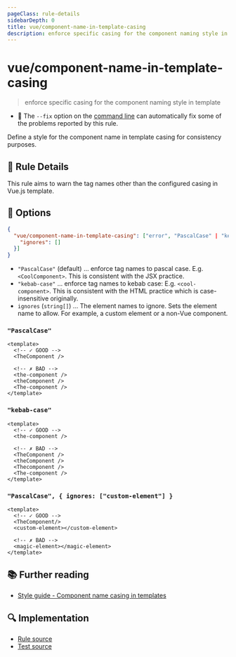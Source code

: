 ```yaml
---
pageClass: rule-details
sidebarDepth: 0
title: vue/component-name-in-template-casing
description: enforce specific casing for the component naming style in template
---
```

# vue/component-name-in-template-casing
> enforce specific casing for the component naming style in template

- :wrench: The `--fix` option on the [command line](https://eslint.org/docs/user-guide/command-line-interface#fixing-problems) can automatically fix some of the problems reported by this rule.

Define a style for the component name in template casing for consistency purposes.

## :book: Rule Details

This rule aims to warn the tag names other than the configured casing in Vue.js template.

## :wrench: Options

```json
{
  "vue/component-name-in-template-casing": ["error", "PascalCase" | "kebab-case", { 
    "ignores": []
  }]
}
```

- `"PascalCase"` (default) ... enforce tag names to pascal case. E.g. `<CoolComponent>`. This is consistent with the JSX practice.
- `"kebab-case"` ... enforce tag names to kebab case: E.g. `<cool-component>`. This is consistent with the HTML practice which is case-insensitive originally.
- `ignores` (`string[]`) ... The element names to ignore. Sets the element name to allow. For example, a custom element or a non-Vue component.

### `"PascalCase"`

<eslint-code-block fix :rules="{'vue/component-name-in-template-casing': ['error']}">

```vue
<template>
  <!-- ✓ GOOD -->
  <TheComponent />
  
  <!-- ✗ BAD -->
  <the-component />
  <theComponent />
  <The-component />
</template>
```

</eslint-code-block>

### `"kebab-case"`

<eslint-code-block fix :rules="{'vue/component-name-in-template-casing': ['error', 'kebab-case']}">

```vue
<template>
  <!-- ✓ GOOD -->
  <the-component />

  <!-- ✗ BAD -->
  <TheComponent />
  <theComponent />
  <Thecomponent />
  <The-component />
</template>
```

</eslint-code-block>


### `"PascalCase", { ignores: ["custom-element"] }`

<eslint-code-block fix :rules="{'vue/component-name-in-template-casing': ['error', 'PascalCase', {ignores: ['custom-element']}]}">

```vue
<template>
  <!-- ✓ GOOD -->
  <TheComponent/>
  <custom-element></custom-element>
  
  <!-- ✗ BAD -->
  <magic-element></magic-element>
</template>
```

</eslint-code-block>

## :books: Further reading

- [Style guide - Component name casing in templates](https://vuejs.org/v2/style-guide/#Component-name-casing-in-templates-strongly-recommended)

## :mag: Implementation

- [Rule source](https://github.com/vuejs/eslint-plugin-vue/blob/master/lib/rules/component-name-in-template-casing.js)
- [Test source](https://github.com/vuejs/eslint-plugin-vue/blob/master/tests/lib/rules/component-name-in-template-casing.js)

